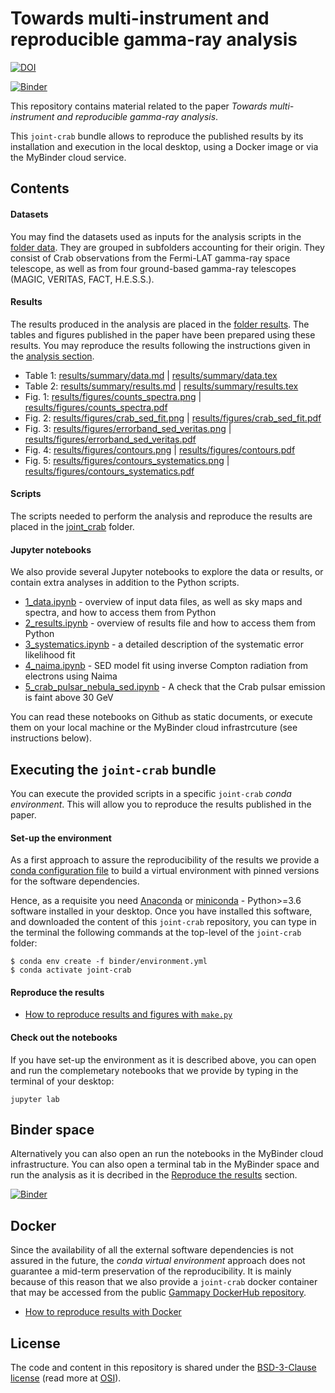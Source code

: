 # Towards multi-instrument and reproducible gamma-ray analysis

[![DOI](https://zenodo.org/badge/146204837.svg)](https://zenodo.org/badge/latestdoi/146204837)

[![Binder](https://mybinder.org/badge.svg)](https://mybinder.org/v2/gh/open-gamma-ray-astro/joint-crab/master?urlpath=lab/tree/joint-crab)

This repository contains material related to the paper *Towards multi-instrument and reproducible gamma-ray analysis*.

This `joint-crab` bundle allows to reproduce the published results by its installation and execution in the local desktop, using a Docker image or via the MyBinder cloud service.

##  Contents

####  Datasets

You may find the datasets used as inputs for the analysis scripts in the [folder data](data). 
They are grouped in subfolders accounting for their origin. They consist of Crab observations from the Fermi-LAT gamma-ray space telescope, as well as from four ground-based gamma-ray telescopes (MAGIC, VERITAS, FACT, H.E.S.S.).

####  Results

The results produced in the analysis are placed in the [folder results](results). 
The tables and figures published in the paper have been prepared using these results. 
You may reproduce the results following the instructions given in the [analysis section](analysis.md).

* Table 1: [results/summary/data.md](results/summary/data.md) | [results/summary/data.tex](results/summary/data.tex)
* Table 2: [results/summary/results.md](results/summary/results.md) | [results/summary/results.tex](results/summary/results.tex)
* Fig. 1: [results/figures/counts_spectra.png](results/figures/counts_spectra.png) | [results/figures/counts_spectra.pdf](results/figures/counts_spectra.pdf)
* Fig. 2: [results/figures/crab_sed_fit.png](results/figures/crab_sed_fit.png) | [results/figures/crab_sed_fit.pdf](results/figures/crab_sed_fit.pdf)
* Fig. 3: [results/figures/errorband_sed_veritas.png](results/figures/errorband_sed_veritas.png) | [results/figures/errorband_sed_veritas.pdf](results/figures/errorband_sed_veritas.pdf)
* Fig. 4: [results/figures/contours.png](results/figures/contours.png) | [results/figures/contours.pdf](results/figures/contours.pdf)
* Fig. 5: [results/figures/contours_systematics.png](results/figures/contours_systematics.png) | [results/figures/contours_systematics.pdf](results/figures/contours_systematics.pdf)

####  Scripts

The scripts needed to perform the analysis and reproduce the results are placed in the [joint_crab](joint_crab) folder.

####  Jupyter notebooks

We also provide several Jupyter notebooks to explore the data or results, or contain extra analyses in addition to the Python scripts.

* [1_data.ipynb](1_data.ipynb) - overview of input data files, as well as sky maps and spectra, and how to access them from Python
* [2_results.ipynb](2_results.ipynb) - overview of results file and how to access them from Python
* [3_systematics.ipynb](3_systematics.ipynb) - a detailed description of the systematic error likelihood fit
* [4_naima.ipynb](4_naima.ipynb) - SED model fit using inverse Compton radiation from electrons using Naima
* [5_crab_pulsar_nebula_sed.ipynb](5_crab_pulsar_nebula_sed.ipynb) - A check that the Crab pulsar emission is faint above 30 GeV

You can read these notebooks on Github as static documents, or execute them on your local machine or the MyBinder cloud infrastrcuture (see instructions below).

##  Executing the `joint-crab` bundle

You can execute the provided scripts in a specific `joint-crab` *conda environment*. This will allow you to reproduce the results published in the paper.

####  Set-up the environment

As a first approach to assure the reproducibility of the results we provide a [conda configuration file](binder/environment.yml) to build a virtual environment with pinned versions for the software dependencies.

Hence, as a requisite you need [Anaconda](https://www.anaconda.com/download/) or
[miniconda](https://conda.io/miniconda.html) - Python>=3.6 software installed in your desktop. Once you have installed this software, and downloaded the content of this `joint-crab` repository, you can type in the terminal the following commands at the top-level of the `joint-crab` folder:

    $ conda env create -f binder/environment.yml
    $ conda activate joint-crab

####  Reproduce the results
* [How to reproduce results and figures with `make.py`](analysis.md)

####  Check out the notebooks

If you have set-up the environment as it is described above, you can open and run the complemetary notebooks that we provide by typing in the terminal of your desktop:

```
jupyter lab
```

##  Binder space

Alternatively you can also open an run the notebooks in the MyBinder cloud infrastructure. You can also open a terminal tab in the MyBinder space and run the analysis as it is decribed in the [Reproduce the results](analysis.md) section.

[![Binder](https://mybinder.org/badge.svg)](https://mybinder.org/v2/gh/open-gamma-ray-astro/joint-crab/master?urlpath=lab/tree/joint-crab)

## Docker
Since the availability of all the external software dependencies is not assured in the future, the *conda virtual environment* approach does not guarantee a mid-term preservation of the reproducibility. It is mainly because of this reason that we also provide a `joint-crab` docker container that may be accessed from the public [Gammapy DockerHub repository](https://hub.docker.com/u/gammapy/dashboard/).
* [How to reproduce results with Docker](docker.md)


## License

The code and content in this repository is shared under the [BSD-3-Clause license](LICENSE) (read more at [OSI](https://opensource.org/licenses/BSD-3-Clause)).
